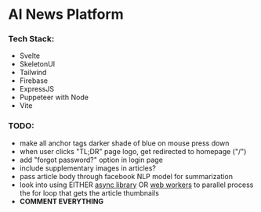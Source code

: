# AI News Platform

### Tech Stack:
 * Svelte
 * SkeletonUI
 * Tailwind
 * Firebase
 * ExpressJS
 * Puppeteer with Node
 * Vite


### TODO:
 * make all anchor tags darker shade of blue on mouse press down
 * when user clicks "TL;DR" page logo, get redirected to homepage ("/")
 * add "forgot password?" option in login page
 * include supplementary images in articles?
 * pass article body through facebook NLP model for summarization
 * look into using EITHER [async library](https://github.com/caolan/async) OR [web workers](https://www.npmjs.com/package/webworker-threads) to parallel process the for loop that gets the article thumbnails
 * **COMMENT EVERYTHING**